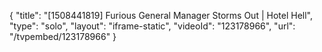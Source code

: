 {
    "title": "[1508441819] Furious General Manager Storms Out | Hotel Hell",
    "type": "solo",
    "layout": "iframe-static",
    "videoId": "123178966",
    "url": "\/tvpembed\/123178966"
}